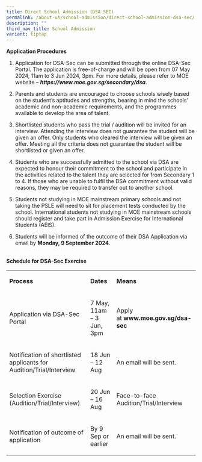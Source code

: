 ```yaml
---
title: Direct School Admission (DSA SEC)
permalink: /about-us/school-admission/direct-school-admission-dsa-sec/
description: ""
third_nav_title: School Admission
variant: tiptap
---
```

<p><strong>Application Procedures</strong>
</p>
<ol data-tight="true" class="tight">
<li>
<p>Application for DSA-Sec can be submitted through the online DSA-Sec Portal.
The application is free-of-charge and will be open from 07 May 2024, 11am
to 3 Jun 2024, 3pm. For more details, please refer to MOE website –&nbsp;<strong><em><a rel="noopener noreferrer nofollow" target="_blank">https://www.moe.gov.sg/secondary/dsa</a></em></strong>.</p>
<p></p>
</li>
<li>
<p>Parents and students are encouraged to choose schools wisely based on
the student’s aptitudes and strengths, bearing in mind the schools’ academic
and non-academic requirements, and the programmes available to develop
the area of talent.</p>
<p></p>
</li>
<li>
<p>Shortlisted students who pass the trial / audition will be invited for
an interview. Attending the interview does not guarantee the student will
be given an offer. Only students who cleared the interview will be given
an offer. Meeting all the criteria does not guarantee the student will
be shortlisted or given an offer.</p>
<p></p>
</li>
<li>
<p>Students who are successfully admitted to the school via DSA are expected
to honour their commitment to the school and participate in the activities
related to the talent they are selected for from Secondary 1 to 4. If those
who are unable to fulfil the DSA commitment without valid reasons, they
may be required to transfer out to another school.</p>
<p></p>
</li>
<li>
<p>Students not studying in MOE mainstream primary schools and not taking
the PSLE will need to sit for placement tests conducted by the school.
International students not studying in MOE mainstream schools should register
and take part in Admission Exercise for International Students (AEIS).</p>
<p></p>
</li>
<li>
<p>Students will be informed of the outcome of their DSA Application via
email by&nbsp;<strong>Monday, 9 September 2024</strong>.</p>
</li>
</ol>
<p>
<br><strong>Schedule for DSA-Sec Exercise</strong>
</p>
<table style="minWidth: 75px">
<colgroup>
<col>
<col>
<col>
</colgroup>
<tbody>
<tr>
<td rowspan="1" colspan="1">
<p><strong>Process</strong>
</p>
</td>
<td rowspan="1" colspan="1">
<p><strong>Dates</strong>
</p>
</td>
<td rowspan="1" colspan="1">
<p><strong>Means</strong>
</p>
</td>
</tr>
<tr>
<td rowspan="1" colspan="1">
<p>Application via DSA-Sec Portal</p>
</td>
<td rowspan="1" colspan="1">
<p>7 May, 11am – 3 Jun, 3pm</p>
</td>
<td rowspan="1" colspan="1">
<p>Apply at&nbsp;<strong><a rel="noopener noreferrer nofollow" target="_blank">www.moe.gov.sg/dsa-sec</a></strong>
</p>
</td>
</tr>
<tr>
<td rowspan="1" colspan="1">
<p>Notification of shortlisted applicants for Audition/Trial/Interview</p>
</td>
<td rowspan="1" colspan="1">
<p>18 Jun – 12 Aug</p>
</td>
<td rowspan="1" colspan="1">
<p>An email will be sent.</p>
</td>
</tr>
<tr>
<td rowspan="1" colspan="1">
<p>Selection Exercise (Audition/Trial/Interview)</p>
</td>
<td rowspan="1" colspan="1">
<p>20 Jun – 16 Aug</p>
</td>
<td rowspan="1" colspan="1">
<p>Face-to-face Audition/Trial/Interview</p>
</td>
</tr>
<tr>
<td rowspan="1" colspan="1">
<p>Notification of outcome of application</p>
</td>
<td rowspan="1" colspan="1">
<p>By 9 Sep or earlier</p>
</td>
<td rowspan="1" colspan="1">
<p>An email will be sent.</p>
</td>
</tr>
</tbody>
</table>
<p></p>